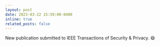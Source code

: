 ```yaml
---
layout: post
date: 2023-03-22 15:59:00-0400
inline: true
related_posts: false
---
```


New publication submitted to IEEE Transactions of Security & Privacy. :smile:
